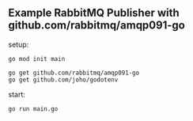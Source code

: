 ## Example RabbitMQ Publisher with github.com/rabbitmq/amqp091-go

setup:

```
go mod init main

go get github.com/rabbitmq/amqp091-go
go get github.com/joho/godotenv
```

start:

```
go run main.go
```
